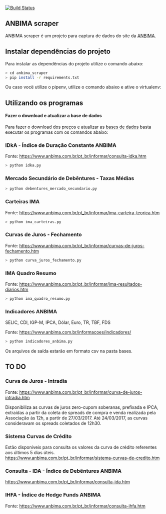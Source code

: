 [![Build Status](https://travis-ci.org/royopa/anbima_scraper.svg?branch=master)](https://travis-ci.org/royopa/anbima_scraper)

ANBIMA scraper
--------------

ANBIMA scraper é um projeto para captura de dados do site da [ANBIMA](https://www.anbima.com.br/).

## Instalar dependências do projeto

Para instalar as dependências do projeto utilize o comando abaixo:

```sh
> cd anbima_scraper
> pip install -r requirements.txt
```

Ou caso vocë utilize o pipenv, utilize o comando abaixo e ative o virtualenv:

## Utilizando os programas

#### Fazer o download e atualizar a base de dados

Para fazer o download dos preços e atualizar as [bases de dados](https://github.com/royopa/anbima_scraper/blob/master/bases/) basta executar os programas com os comandos abaixo:

### IDkA - Índice de Duração Constante ANBIMA
Fonte: https://www.anbima.com.br/pt_br/informar/consulta-idka.htm
```sh
> python idka.py
```

### Mercado Secundário de Debêntures - Taxas Médias

```sh
> python debentures_mercado_secundario.py
```

### Carteiras IMA
Fonte: https://www.anbima.com.br/pt_br/informar/ima-carteira-teorica.htm

```sh
> python ima_carteiras.py
```

### Curvas de Juros - Fechamento
Fonte: https://www.anbima.com.br/pt_br/informar/curvas-de-juros-fechamento.htm

```sh
> python curva_juros_fechamento.py
```


### IMA Quadro Resumo
Fonte: https://www.anbima.com.br/pt_br/informar/ima-resultados-diarios.htm


```sh
> python ima_quadro_resumo.py
```


### Indicadores ANBIMA

SELIC, CDI, IGP-M, IPCA, Dólar, Euro, TR, TBF, FDS

Fonte: https://www.anbima.com.br/informacoes/indicadores/

```sh
> python indicadores_anbima.py
```

Os arquivos de saída estarão em formato csv na pasta bases.


## TO DO


### Curva de Juros - Intradia
Fonte: https://www.anbima.com.br/pt_br/informar/curva-de-juros-intradia.htm

Disponibiliza as curvas de juros zero-cupom soberanas, prefixada e IPCA, extraídas a partir da coleta de spreads de compra e venda realizada pela Associação às 12h, a partir de 27/03/2017. Até 24/03/2017, as curvas consideravam os spreads coletados de 12h30.





### Sistema Curvas de Crédito
Estão disponíveis para consulta os valores da curva de crédito referentes aos últimos 5 dias úteis. 
https://www.anbima.com.br/pt_br/informar/sistema-curvas-de-credito.htm

### Consulta - IDA - Índice de Debêntures ANBIMA
https://www.anbima.com.br/pt_br/informar/consulta-ida.htm



### IHFA - Índice de Hedge Funds ANBIMA
Fonte: https://www.anbima.com.br/pt_br/informar/consulta-ihfa.htm

